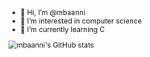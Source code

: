 - 👋 Hi, I’m @mbaanni
- 👀 I’m interested in computer science
- 🌱 I’m currently learning C


![mbaanni's GitHub stats](https://github-readme-stats.vercel.app/api?username=mbaanni&show_icons=true&theme=radical)
